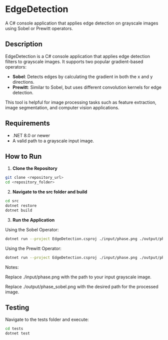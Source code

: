 # EdgeDetection

A C# console application that applies edge detection on grayscale images using Sobel or Prewitt operators. 

## Description

EdgeDetection is a C# console application that applies edge detection filters to grayscale images.
It supports two popular gradient-based operators:
- **Sobel**: Detects edges by calculating the gradient in both the x and y directions.
- **Prewitt**: Similar to Sobel, but uses different convolution kernels for edge detection.

This tool is helpful for image processing tasks such as feature extraction, image segmentation, and computer vision applications.

## Requirements

- .NET 8.0 or newer
- A valid path to a grayscale input image.


## How to Run

1. **Clone the Repository**
```sh
git clone <repository_url>
cd <repository_folder>
```

2. **Navigate to the src folder and build**
```sh
cd src
dotnet restore
dotnet build
```

3. **Run the Application**

Using the Sobel Operator:
```sh
dotnet run --project EdgeDetection.csproj ./input/phase.png ./output/phase_sobel.png sobel
```

Using the Prewitt Operator:
```sh
dotnet run --project EdgeDetection.csproj ./input/phase.png ./output/phase_sobel.png prewitt
```


Notes:

Replace ./input/phase.png with the path to your input grayscale image.

Replace ./output/phase_sobel.png with the desired path for the processed image.

## Testing

Navigate to the tests folder and execute:
```sh
cd tests
dotnet test
```






